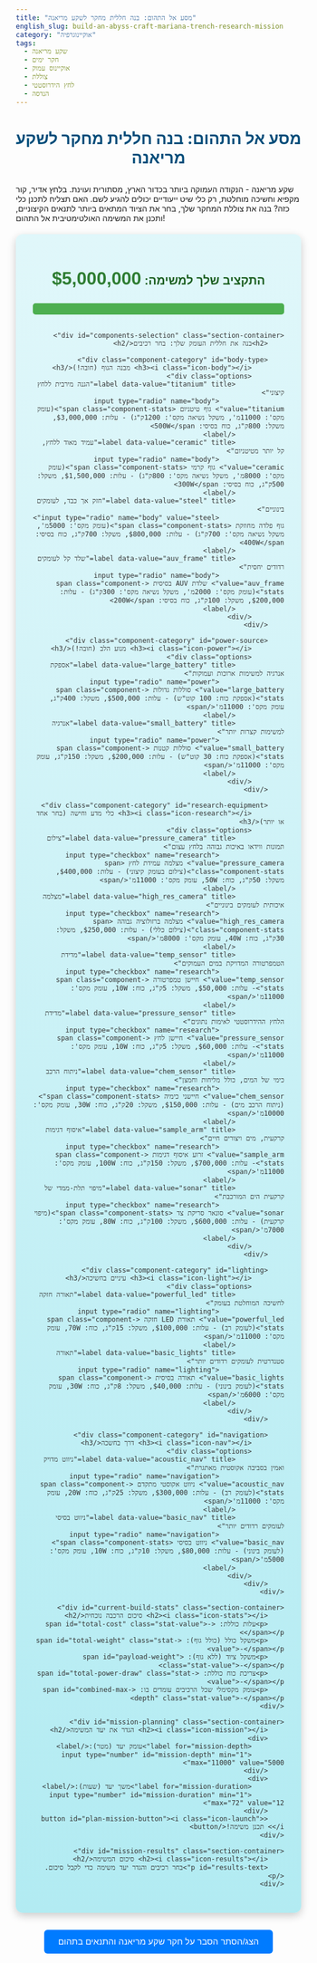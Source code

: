 ```yaml
---
title: "מסע אל התהום: בנה חללית מחקר לשקע מריאנה"
english_slug: build-an-abyss-craft-mariana-trench-research-mission
category: "אוקיינוגרפיה"
tags:
  - שקע מריאנה
  - חקר ימים
  - אוקיינוס עמוק
  - צוללת
  - לחץ הידרוסטטי
  - הנדסה
---
```

# מסע אל התהום: בנה חללית מחקר לשקע מריאנה

שקע מריאנה - הנקודה העמוקה ביותר בכדור הארץ, מסתורית ועוינת. בלחץ אדיר, קור מקפיא וחשיכה מוחלטת, רק כלי שיט ייעודיים יכולים להגיע לשם. האם תצליח לתכנן כלי כזה? בנה את צוללת המחקר שלך, בחר את הציוד המתאים ביותר לתנאים הקיצוניים, ותכנן את המשימה האולטימטיבית אל התהום!

<div id="app-container">
    <div id="budget-display">
        <h2>התקציב שלך למשימה: <span id="current-budget" class="budget-value">$5,000,000</span></h2>
        <div class="budget-bar-container">
            <div id="budget-bar" class="budget-bar"></div>
        </div>
    </div>

    <div id="components-selection" class="section-container">
        <h2>בנה את חללית העומק שלך: בחר רכיבים</h2>

        <div class="component-category" id="body-type">
            <h3><i class="icon-body"></i> מבנה הגוף (חובה!)</h3>
            <div class="options">
                <label data-value="titanium" title="הגנה מירבית ללחץ קיצוני">
                    <input type="radio" name="body" value="titanium"> גוף טיטניום <span class="component-stats">(עומק מקס': 11000מ', משקל נשיאה מקס': 1200ק"ג) - עלות: $3,000,000, משקל: 800ק"ג, כוח בסיסי: 500W</span>
                </label>
                <label data-value="ceramic" title="עמיד מאוד ללחץ, קל יותר מטיטניום">
                    <input type="radio" name="body" value="ceramic"> גוף קרמי <span class="component-stats">(עומק מקס': 8000מ', משקל נשיאה מקס': 800ק"ג) - עלות: $1,500,000, משקל: 500ק"ג, כוח בסיסי: 300W</span>
                </label>
                <label data-value="steel" title="חזק אך כבד, לעומקים בינוניים">
                    <input type="radio" name="body" value="steel"> גוף פלדה מחוזקת <span class="component-stats">(עומק מקס': 5000מ', משקל נשיאה מקס': 700ק"ג) - עלות: $800,000, משקל: 700ק"ג, כוח בסיסי: 400W</span>
                </label>
                <label data-value="auv_frame" title="שלד קל לעומקים רדודים יחסית">
                    <input type="radio" name="body" value="auv_frame"> שלדת AUV בסיסית <span class="component-stats">(עומק מקס': 2000מ', משקל נשיאה מקס': 300ק"ג) - עלות: $200,000, משקל: 100ק"ג, כוח בסיסי: 200W</span>
                </label>
            </div>
        </div>

        <div class="component-category" id="power-source">
            <h3><i class="icon-power"></i> מנוע הלב (חובה!)</h3>
            <div class="options">
                <label data-value="large_battery" title="אספקת אנרגיה למשימות ארוכות ועמוקות">
                    <input type="radio" name="power" value="large_battery"> סוללות גדולות <span class="component-stats">(אספקת כוח: 100 קוט"ש) - עלות: $500,000, משקל: 400ק"ג, עומק מקס': 11000מ'</span>
                </label>
                <label data-value="small_battery" title="אנרגיה למשימות קצרות יותר">
                    <input type="radio" name="power" value="small_battery"> סוללות קטנות <span class="component-stats">(אספקת כוח: 30 קוט"ש) - עלות: $200,000, משקל: 150ק"ג, עומק מקס': 11000מ'</span>
                </label>
            </div>
        </div>

        <div class="component-category" id="research-equipment">
            <h3><i class="icon-research"></i> כלי מדע וחישה (בחר אחד או יותר)</h3>
            <div class="options">
                <label data-value="pressure_camera" title="צילום תמונות ווידאו באיכות גבוהה בלחץ עצום">
                    <input type="checkbox" name="research" value="pressure_camera"> מצלמה עמידת לחץ <span class="component-stats">(צילום בעומק קיצוני) - עלות: $400,000, משקל: 50ק"ג, כוח: 50W, עומק מקס': 11000מ'</span>
                </label>
                <label data-value="high_res_camera" title="מצלמה איכותית לעומקים בינוניים">
                    <input type="checkbox" name="research" value="high_res_camera"> מצלמה ברזולוציה גבוהה <span class="component-stats">(צילום כללי) - עלות: $250,000, משקל: 30ק"ג, כוח: 40W, עומק מקס': 8000מ'</span>
                </label>
                <label data-value="temp_sensor" title="מדידת הטמפרטורה המדויקת במים העמוקים">
                    <input type="checkbox" name="research" value="temp_sensor"> חיישן טמפרטורה <span class="component-stats">- עלות: $50,000, משקל: 5ק"ג, כוח: 10W, עומק מקס': 11000מ'</span>
                </label>
                <label data-value="pressure_sensor" title="מדידת הלחץ ההידרוסטטי לאימות נתונים">
                    <input type="checkbox" name="research" value="pressure_sensor"> חיישן לחץ <span class="component-stats">- עלות: $60,000, משקל: 5ק"ג, כוח: 10W, עומק מקס': 11000מ'</span>
                </label>
                <label data-value="chem_sensor" title="ניתוח הרכב כימי של המים, כולל מליחות וחמצן">
                    <input type="checkbox" name="research" value="chem_sensor"> חיישני כימיה <span class="component-stats">(ניתוח הרכב מים) - עלות: $150,000, משקל: 20ק"ג, כוח: 30W, עומק מקס': 10000מ'</span>
                </label>
                <label data-value="sample_arm" title="איסוף דגימות קרקעית, מים ויצורים חיים">
                    <input type="checkbox" name="research" value="sample_arm"> זרוע איסוף דגימות <span class="component-stats">- עלות: $700,000, משקל: 150ק"ג, כוח: 100W, עומק מקס': 11000מ'</span>
                </label>
                <label data-value="sonar" title="מיפוי תלת-ממדי של קרקעית הים המורכבת">
                    <input type="checkbox" name="research" value="sonar"> סונאר סריקת צד <span class="component-stats">(מיפוי קרקעית) - עלות: $600,000, משקל: 100ק"ג, כוח: 80W, עומק מקס': 7000מ'</span>
                </label>
            </div>
        </div>

        <div class="component-category" id="lighting">
            <h3><i class="icon-light"></i> עיניים בחשיכה</h3>
            <div class="options">
                <label data-value="powerful_led" title="תאורה חזקה לחשיכה המוחלטת בעומק">
                    <input type="radio" name="lighting" value="powerful_led"> תאורת LED חזקה <span class="component-stats">(לעומק רב) - עלות: $100,000, משקל: 15ק"ג, כוח: 70W, עומק מקס': 11000מ'</span>
                </label>
                <label data-value="basic_lights" title="תאורה סטנדרטית לעומקים רדודים יותר">
                    <input type="radio" name="lighting" value="basic_lights"> תאורה בסיסית <span class="component-stats">(לעומק בינוני) - עלות: $40,000, משקל: 8ק"ג, כוח: 30W, עומק מקס': 6000מ'</span>
                </label>
            </div>
        </div>

        <div class="component-category" id="navigation">
            <h3><i class="icon-nav"></i> דרך בחשכה</h3>
            <div class="options">
                <label data-value="acoustic_nav" title="ניווט מדויק ואמין בסביבה אקוסטית מאתגרת">
                    <input type="radio" name="navigation" value="acoustic_nav"> ניווט אקוסטי מתקדם <span class="component-stats">(לעומק רב) - עלות: $300,000, משקל: 25ק"ג, כוח: 20W, עומק מקס': 11000מ'</span>
                </label>
                <label data-value="basic_nav" title="ניווט בסיסי לעומקים רדודים יותר">
                    <input type="radio" name="navigation" value="basic_nav"> ניווט בסיסי <span class="component-stats">(לעומק בינוני) - עלות: $80,000, משקל: 10ק"ג, כוח: 10W, עומק מקס': 5000מ'</span>
                </label>
            </div>
        </div>
    </div>

    <div id="current-build-stats" class="section-container">
        <h2><i class="icon-stats"></i> סיכום הרכבה נוכחית</h2>
        <p>עלות כוללת: <span id="total-cost" class="stat-value">-</span></p>
        <p>משקל כולל (כולל גוף): <span id="total-weight" class="stat-value">-</span></p>
        <p>משקל ציוד (ללא גוף): <span id="payload-weight" class="stat-value">-</span></p>
        <p>צריכת כוח כוללת: <span id="total-power-draw" class="stat-value">-</span></p>
        <p>עומק מקסימלי שכל הרכיבים עומדים בו: <span id="combined-max-depth" class="stat-value">-</span></p>
    </div>

    <div id="mission-planning" class="section-container">
        <h2><i class="icon-mission"></i> הגדר את יעד המשימה</h2>
        <div>
            <label for="mission-depth">עומק יעד (מטר):</label>
            <input type="number" id="mission-depth" min="1" max="11000" value="5000">
        </div>
        <div>
            <label for="mission-duration">משך יעד (שעות):</label>
            <input type="number" id="mission-duration" min="1" max="72" value="12">
        </div>
        <button id="plan-mission-button"><i class="icon-launch"></i> תכנן משימה!</button>
    </div>

    <div id="mission-results" class="section-container">
        <h2><i class="icon-results"></i> סיכום המשימה</h2>
        <p id="results-text">בחר רכיבים והגדר יעד משימה כדי לקבל סיכום.</p>
    </div>
</div>

<button id="toggle-explanation">הצג/הסתר הסבר על חקר שקע מריאנה והתנאים בתהום</button>
<div id="explanation" style="display: none;">
    <h2>שקע מריאנה - אתגרים וחקר</h2>
    <p>שקע מריאנה הוא התהום האוקיינית העמוקה ביותר הידועה על פני כדור הארץ, הממוקמת במערב האוקיינוס השקט. העומק המרבי הידוע בו, בנקודת הצ'לנג'ר דיפ, מגיע לכ-10,994 מטרים (קרוב ל-11 קילומטרים). זהו עומק שיכול לבלוע את הר האוורסט כולו ועוד להישאר מים מעליו!</p>

    <h3>התנאים הקיצוניים בשקע - מדוע זה כל כך מסובך?</h3>
    <p>הסביבה בשקע מריאנה מתאפיינת בתנאים קיצוניים ביותר המהווים אתגר הנדסי ומדעי:</p>
    <ul>
        <li>**לחץ הידרוסטטי עצום:** בעומק 11 ק"מ, הלחץ גדול פי למעלה מ-1,000 מהלחץ על פני הים (כ-1100 אטמוספרות!). דמיינו משאית כבדה היושבת על כל סנטימטר רבוע של הכלי - זהו הלחץ שמנסה למעוך אותו.</li>
        <li>**טמפרטורה נמוכה:** הטמפרטורה קרובה לנקודת הקיפאון, כ-1-4 מעלות צלזיוס. הקור דורש בידוד והתאמת רכיבים.</li>
        <li>**חשיכה מוחלטת:** אור השמש אינו חודר לעומקים אלה. כדי לראות משהו, נדרשת תאורה מלאכותית חזקה ועמידה ללחץ.</li>
        <li>**תקשורת מסובכת:** גלי רדיו אינם חודרים עמוק למים. תקשורת עם כלי בעומק דורשת שימוש בטכנולוגיות אקוסטיות מורכבות ואיטיות, או כבלי תקשורת מסורבלים (ל-ROVs).</li>
    </ul>

    <h3>כלים לחקר התהום: רובוטים ובני אדם</h3>
    <p>חקר העומק הקיצוני מתאפשר בעיקר באמצעות שני סוגי כלים, שלכל אחד יתרונות וחסרונות:</p>
    <ul>
        <li>**צוללות מאוישות (כמו הטריאסטה והדיפסי צ'לנג'ר):** מאפשרות נוכחות אנושית ותצפית ישירה, אך הן יקרות ומורכבות להנדסה (דורשות תא טייס עמיד במיוחד) ולתפעול. מעטות מאוד נוצרו המסוגלות להגיע לעומק המרבי.</li>
        <li>**כלי רכב תת-ימיים בלתי מאוישים (ROVs ו-AUVs):** רובוטים הנשלטים מרחוק (ROV) או אוטונומיים (AUV). יתרונם הוא שאין סיכון לחיי אדם, הם יכולים לשהות זמן רב יותר בעומק ולשאת מגוון רחב יותר של ציוד. ה-AUVs (כמו זה שאתם בונים) פועלים באופן אוטונומי על בסיס תוכנית שהוגדרה מראש.</li>
    </ul>

    <h3>חיים בעומק: הפתעות באפלה</h3>
    <p>למרות התנאים העוינים, שקע מריאנה אינו ריק מחיים! יצורים חיים בעומק הקיצוני פיתחו הסתגלויות מדהימות כדי לשרוד בסביבה בלתי אפשרית לכאורה:</p>
    <ul>
        <li>**עמידות ללחץ:** מבנה גופם מותאם ללחץ האדיר, לעיתים קרובות על ידי היעדר חללים מלאי גז (כמו שלפוחית ציפה) והרכב כימי מיוחד בתאים המגן על החלבונים.</li>
        <li>**חיים בחשיכה:** רבים עיוורים או מסתמכים על חושים אחרים (כמו חישה כימית או מכנית) כדי למצוא מזון ולהתנייד. חלקם מייצרים אור בעצמם (ביולומינציה) כדי לתקשר או למשוך טרף.</li>
        <li>**מקורות מזון:** רוב המזון מגיע מלמעלה ("שלג ימי" - אורגניזמים מתים ששוקעים). אך קיימות גם מערכות אקולוגיות ייחודיות המבוססות על כימוסינתזה, ניצול אנרגיה כימית הנפלטת מפתחי אוורור בקרקעית.</li>
    </ul>

    <h3>חשיבות חקר שקע מריאנה</h3>
    <p>חקר שקע מריאנה חיוני למספר סיבות:</p>
    <ul>
        <li>**גילויים מדעיים:** גילוי מינים חדשים, הבנת הביולוגיה של סביבות קיצוניות, לימוד תהליכים גיאולוגיים ותנועות לוחות טקטוניים בעומק.</li>
        <li>**פיתוח טכנולוגי:** הצורך ליצור כלים שיכולים לעמוד בתנאים אלה דוחף את גבולות ההנדסה, החומרים והרובוטיקה. טכנולוגיות שפותחו לחקר העומק משמשות גם בתעשיות אחרות.</li>
        <li>**מעקב סביבתי:** הבנת זרמים עמוקים, פיזור חומרים מזהמים (כמו פסולת פלסטיק שכבר נמצאה בעומקים אלה!) ומעקב אחר השפעת שינויי אקלים על המערכות האקולוגיות העמוקות.</li>
    </ul>
    <p>עכשיו תורך לתכנן את המשימה ההיסטורית הבאה אל לב התהום!</p>
</div>

<style>
/* General Styling */
#app-container {
    font-family: 'Arial', sans-serif; /* A common, readable font */
    direction: rtl;
    text-align: right;
    max-width: 900px; /* Slightly wider container */
    margin: 20px auto;
    padding: 30px; /* More padding */
    border-radius: 12px; /* Softer corners */
    background: linear-gradient(to bottom, #e0f7fa, #b2ebf2); /* Light blue gradient */
    box-shadow: 0 5px 15px rgba(0, 0, 0, 0.2); /* Softer, deeper shadow */
    color: #333; /* Darker text for readability */
}

h1 {
    color: #004d7a; /* Deep blue */
    text-align: center;
    margin-bottom: 30px;
    font-size: 2em;
}

h2 {
    color: #0077b6; /* Medium blue */
    text-align: right;
    border-bottom: 2px solid #0077b6; /* Underline headings */
    padding-bottom: 10px;
    margin-top: 30px;
    font-size: 1.5em;
}

h3 {
    color: #023e8a; /* Darker blue for category titles */
    margin-top: 0;
    margin-bottom: 15px;
    padding-right: 10px; /* Indent category titles slightly */
    font-size: 1.2em;
}

/* Section Containers */
.section-container {
    margin-bottom: 30px;
    padding: 20px;
    border-radius: 8px;
    background-color: #ffffff; /* White background for sections */
    box-shadow: 0 2px 8px rgba(0, 0, 0, 0.1); /* Subtle shadow for sections */
}

/* Budget Display */
#budget-display {
    text-align: center; /* Center budget display */
    margin-bottom: 30px;
}

#budget-display h2 {
     color: #1b5e20; /* Dark green */
     text-align: center;
     border-bottom: none;
     margin-bottom: 15px;
}

.budget-value {
    color: #2e7d32; /* Green */
    font-weight: bold;
    font-size: 1.5em;
}

.budget-bar-container {
    width: 100%;
    background-color: #e0e0e0;
    border-radius: 5px;
    overflow: hidden;
    height: 20px;
    margin-top: 10px;
    box-shadow: inset 0 1px 3px rgba(0,0,0,0.2);
}

.budget-bar {
    height: 100%;
    width: 100%; /* Starts full */
    background-color: #4caf50; /* Green */
    transition: width 0.5s ease-in-out, background-color 0.5s ease-in-out;
    text-align: center;
    line-height: 20px;
    color: white;
    font-size: 0.9em;
}

.budget-bar.warning {
    background-color: #ffc107; /* Amber */
}

.budget-bar.critical {
    background-color: #f44336; /* Red */
}

/* Component Selection */
.component-category .options label {
    display: block;
    margin-bottom: 8px; /* More space between options */
    padding: 12px; /* Padding inside labels */
    border: 1px solid #e0e0e0; /* Light grey border */
    border-radius: 6px;
    background-color: #f8f8f8; /* Off-white background */
    cursor: pointer;
    transition: background-color 0.2s ease-in-out, border-color 0.2s ease-in-out, box-shadow 0.2s ease-in-out;
}

.component-category .options label:hover {
    background-color: #eef; /* Light blue on hover */
    border-color: #c5cae9;
}

.component-category .options label input[type="radio"],
.component-category .options label input[type="checkbox"] {
    margin-left: 10px; /* Space out input */
    vertical-align: middle; /* Align with text */
}

.component-category .options label.selected {
    background-color: #bbdefb; /* Blueish background for selected */
    border-color: #64b5f6; /* Darker blue border */
    box-shadow: 0 0 5px rgba(0, 119, 182, 0.3);
}

.component-stats {
    font-size: 0.9em;
    color: #555;
    margin-right: 10px;
}

/* Icons (simple text-based or unicode) */
.icon-body::before { content: '🛠️ '; }
.icon-power::before { content: '🔋 '; }
.icon-research::before { content: '🔬 '; }
.icon-light::before { content: '💡 '; }
.icon-nav::before { content: '🗺️ '; }
.icon-stats::before { content: '📊 '; }
.icon-mission::before { content: '🎯 '; }
.icon-launch::before { content: '🚀 '; }
.icon-results::before { content: '📋 '; }

/* Current Build Stats */
#current-build-stats p {
    margin-bottom: 8px;
    font-size: 1.1em;
    color: #555;
}

#current-build-stats .stat-value {
    font-weight: bold;
    color: #0056b3;
}

/* Mission Planning */
#mission-planning div {
    margin-bottom: 15px; /* More space between inputs */
}

#mission-planning label {
    display: inline-block;
    margin-left: 15px;
    min-width: 180px; /* Align labels */
    font-size: 1.1em;
    color: #333;
}

#mission-planning input[type="number"] {
    padding: 8px; /* More padding */
    border: 1px solid #ccc;
    border-radius: 5px;
    font-size: 1em;
    width: 100px; /* Fixed width */
    text-align: center;
}

#plan-mission-button {
    display: block;
    width: 100%;
    padding: 12px; /* More padding */
    background-color: #28a745; /* Green */
    color: white;
    border: none;
    border-radius: 6px; /* Rounded corners */
    font-size: 1.3em; /* Larger text */
    cursor: pointer;
    margin-top: 20px;
    transition: background-color 0.3s ease-in-out, transform 0.1s ease;
    font-weight: bold;
}

#plan-mission-button:hover {
    background-color: #218838; /* Darker green on hover */
}

#plan-mission-button:active {
     transform: scale(0.98); /* Button press effect */
}


/* Mission Results */
#mission-results p {
    white-space: pre-wrap; /* Preserve line breaks */
    font-size: 1.1em;
    color: #333;
    line-height: 1.6; /* Better line spacing */
}

#mission-results.success {
    background-color: #e8f5e9; /* Very light green */
    border-color: #4caf50; /* Green border */
    box-shadow: 0 0 8px rgba(76, 175, 80, 0.4); /* Green shadow */
}

#mission-results.failure {
    background-color: #ffebee; /* Very light red */
    border-color: #f44336; /* Red border */
     box-shadow: 0 0 8px rgba(244, 67, 54, 0.4); /* Red shadow */
}

/* Explanation Toggle Button */
#toggle-explanation {
    display: block;
    margin: 30px auto; /* More space above/below */
    padding: 12px 25px;
    background-color: #007bff; /* Blue */
    color: white;
    border: none;
    border-radius: 6px;
    font-size: 1.1em;
    cursor: pointer;
    transition: background-color 0.3s ease-in-out;
}

#toggle-explanation:hover {
    background-color: #0056b3; /* Darker blue */
}

/* Explanation Section */
#explanation {
    margin-top: 20px;
    padding: 25px;
    border-radius: 8px;
    background-color: #ffffff; /* White background */
    border: 1px solid #ccc;
    direction: rtl;
    text-align: right;
    line-height: 1.7; /* Improve readability */
    box-shadow: 0 2px 8px rgba(0, 0, 0, 0.1);
}

#explanation h2, #explanation h3 {
    color: #0056b3;
    text-align: right;
    border-bottom: 1px dashed #ccc; /* Lighter underline */
    padding-bottom: 5px;
}

#explanation ul {
    list-style-type: disc;
    padding-right: 25px; /* Adjust list padding */
    margin-bottom: 15px;
}

#explanation li {
    margin-bottom: 8px;
}

/* Responsive Adjustments (basic) */
@media (max-width: 768px) {
    #app-container {
        padding: 15px;
    }
    h1 {
        font-size: 1.6em;
    }
    h2 {
        font-size: 1.3em;
    }
    .component-category .options label {
        padding: 10px;
    }
     #mission-planning label {
        display: block;
        margin-left: 0;
        margin-bottom: 5px;
        min-width: auto;
    }
    #mission-planning input[type="number"] {
        width: 100%; /* Full width on small screens */
        box-sizing: border-box; /* Include padding and border in width */
    }
}
</style>

<script>
const componentsData = {
    body: {
        titanium: { name: "גוף טיטניום", cost: 3000000, weight: 800, power: 500, max_depth: 11000, weight_limit: 1200 },
        ceramic: { name: "גוף קרמי", cost: 1500000, weight: 500, power: 300, max_depth: 8000, weight_limit: 800 },
        steel: { name: "גוף פלדה מחוזקת", cost: 800000, weight: 700, power: 400, max_depth: 5000, weight_limit: 700 },
        auv_frame: { name: "שלדת AUV בסיסית", cost: 200000, weight: 100, power: 200, max_depth: 2000, weight_limit: 300 }
    },
    power: {
        large_battery: { name: "סוללות גדולות", cost: 500000, weight: 400, power: 0, max_depth: 11000, capacity_kwh: 100 },
        small_battery: { name: "סוללות קטנות", cost: 200000, weight: 150, power: 0, max_depth: 11000, capacity_kwh: 30 }
    },
    research: { // Checkboxes allow multiple selections
        pressure_camera: { name: "מצלמה עמידת לחץ", cost: 400000, weight: 50, power: 50, max_depth: 11000 },
        high_res_camera: { name: "מצלמה ברזולוציה גבוהה", cost: 250000, weight: 30, power: 40, max_depth: 8000 },
        temp_sensor: { name: "חיישן טמפרטורה", cost: 50000, weight: 5, power: 10, max_depth: 11000 },
        pressure_sensor: { name: "חיישן לחץ", cost: 60000, weight: 5, power: 10, max_depth: 11000 },
        chem_sensor: { name: "חיישני כימיה", cost: 150000, weight: 20, power: 30, max_depth: 10000 },
        sample_arm: { name: "זרוע איסוף דגימות", cost: 700000, weight: 150, power: 100, max_depth: 11000 },
        sonar: { name: "סונאר סריקת צד", cost: 600000, weight: 100, power: 80, max_depth: 7000 }
    },
    lighting: {
        powerful_led: { name: "תאורת LED חזקה", cost: 100000, weight: 15, power: 70, max_depth: 11000 },
        basic_lights: { name: "תאורה בסיסית", cost: 40000, weight: 8, power: 30, max_depth: 6000 }
    },
    navigation: {
        acoustic_nav: { name: "ניווט אקוסטי מתקדם", cost: 300000, weight: 25, power: 20, max_depth: 11000 },
        basic_nav: { name: "ניווט בסיסי", cost: 80000, weight: 10, power: 10, max_depth: 5000 }
    }
};

const startingBudget = 5000000;

function updateStats() {
    let totalCost = 0;
    let totalWeight = 0; // Total weight including body
    let payloadWeight = 0; // Weight of components *excluding* body
    let totalPowerDraw = 0; // in Watts (W)
    let minMaxDepth = 12000; // Start higher than Mariana Trench depth

    const selected = {
        body: null,
        power: null,
        research: [],
        lighting: null,
        navigation: null
    };

    // Clear selection highlights first
    document.querySelectorAll('.component-category .options label').forEach(label => {
        label.classList.remove('selected');
    });


    // Get selected body (radio)
    const selectedBodyInput = document.querySelector('input[name="body"]:checked');
    if (selectedBodyInput) {
        selected.body = componentsData.body[selectedBodyInput.value];
        totalCost += selected.body.cost;
        totalWeight += selected.body.weight;
        totalPowerDraw += selected.body.power;
        minMaxDepth = Math.min(minMaxDepth, selected.body.max_depth);
        // Highlight selected label
        selectedBodyInput.closest('label').classList.add('selected');
    }

    // Get selected power (radio)
    const selectedPowerInput = document.querySelector('input[name="power"]:checked');
    if (selectedPowerInput) {
        selected.power = componentsData.power[selectedPowerInput.value];
        totalCost += selected.power.cost;
        totalWeight += selected.power.weight;
        // Power source itself doesn't draw power from others, it *provides* it.
        // totalPowerDraw += selected.power.power; // This is 0 for power sources in data
        minMaxDepth = Math.min(minMaxDepth, selected.power.max_depth);
        payloadWeight += selected.power.weight; // Power source is part of payload calculation
         // Highlight selected label
        selectedPowerInput.closest('label').classList.add('selected');
    }

    // Get selected research (checkboxes)
    document.querySelectorAll('input[name="research"]:checked').forEach(input => {
        const item = componentsData.research[input.value];
        selected.research.push(item);
        totalCost += item.cost;
        totalWeight += item.weight;
        payloadWeight += item.weight;
        totalPowerDraw += item.power;
        minMaxDepth = Math.min(minMaxDepth, item.max_depth);
         // Highlight selected label
        input.closest('label').classList.add('selected');
    });

    // Get selected lighting (radio)
    const selectedLightingInput = document.querySelector('input[name="lighting"]:checked');
    if (selectedLightingInput) {
        selected.lighting = componentsData.lighting[selectedLightingInput.value];
        totalCost += selected.lighting.cost;
        totalWeight += selected.lighting.weight;
        payloadWeight += selected.lighting.weight;
        totalPowerDraw += selected.lighting.power;
        minMaxDepth = Math.min(minMaxDepth, selected.lighting.max_depth);
         // Highlight selected label
        selectedLightingInput.closest('label').classList.add('selected');
    }

    // Get selected navigation (radio)
    const selectedNavigationInput = document.querySelector('input[name="navigation"]:checked');
    if (selectedNavigationInput) {
        selected.navigation = componentsData.navigation[selectedNavigationInput.value];
        totalCost += selected.navigation.cost;
        totalWeight += selected.navigation.weight;
        payloadWeight += selected.navigation.weight;
        totalPowerDraw += selected.navigation.power;
        minMaxDepth = Math.min(minMaxDepth, selected.navigation.max_depth);
         // Highlight selected label
        selectedNavigationInput.closest('label').classList.add('selected');
    }

    // Update display
    document.getElementById('total-cost').textContent = `$${totalCost.toLocaleString()}`;
    document.getElementById('total-weight').textContent = `${totalWeight.toLocaleString()} ק"ג`;
    document.getElementById('payload-weight').textContent = `${payloadWeight.toLocaleString()} ק"ג`;
    document.getElementById('total-power-draw').textContent = `${totalPowerDraw.toLocaleString()} W`;
    document.getElementById('combined-max-depth').textContent = `${minMaxDepth === 12000 ? 'לא נבחר גוף' : minMaxDepth.toLocaleString() + ' מ\''}`; // Show something if no body selected

    const remainingBudget = startingBudget - totalCost;
    document.getElementById('current-budget').textContent = `$${remainingBudget.toLocaleString()}`;

    // Update budget bar
    const budgetBar = document.getElementById('budget-bar');
    const budgetPercent = Math.max(0, Math.min(100, (remainingBudget / startingBudget) * 100));
    budgetBar.style.width = budgetPercent + '%';

    // Change budget bar color based on remaining budget
    budgetBar.classList.remove('warning', 'critical');
    if (remainingBudget < 0) {
        budgetBar.classList.add('critical');
         budgetBar.textContent = 'חריגה מתקציב!';
         budgetBar.style.width = '100%'; // Show full bar in red on critical
    } else if (remainingBudget < startingBudget * 0.2) { // Less than 20% remaining
         budgetBar.classList.add('warning');
         budgetBar.textContent = `${budgetPercent.toFixed(0)}% נותר`;
    } else {
         budgetBar.style.backgroundColor = '#4caf50'; // Ensure it's green if not warning/critical
         budgetBar.textContent = `${budgetPercent.toFixed(0)}% נותר`;
    }


    // Store current selected components data for mission planning
    document.getElementById('plan-mission-button').dataset.selectedComponents = JSON.stringify(selected);
    document.getElementById('plan-mission-button').dataset.currentStats = JSON.stringify({
        totalCost,
        totalWeight,
        payloadWeight,
        totalPowerDraw,
        minMaxDepth: (minMaxDepth === 12000 ? 0 : minMaxDepth) // Store 0 if no body selected
    });
}

function planMission() {
    const selected = JSON.parse(document.getElementById('plan-mission-button').dataset.selectedComponents || '{}');
    const currentStats = JSON.parse(document.getElementById('plan-mission-button').dataset.currentStats || '{}');

    const missionDepth = parseInt(document.getElementById('mission-depth').value, 10);
    const missionDuration = parseInt(document.getElementById('mission-duration').value, 10);

    const resultsDiv = document.getElementById('mission-results');
    resultsDiv.classList.remove('success', 'failure');
    let resultsText = "";
    let success = true;
    let issues = [];

    // --- Validation Checks ---

    // Basic checks - require body and power source selected
    if (!selected.body) {
        issues.push("- לא נבחר גוף לכלי המחקר. חובה לבחור מבנה גוף!");
        success = false;
    }
    if (!selected.power) {
         issues.push("- לא נבחר מקור כוח לכלי המחקר. חובה לצייד את החללית במנוע לב!");
         success = false;
    }

     // If basic components are missing, report and stop
     if (!selected.body || !selected.power) {
          document.getElementById('results-text').textContent = "🚫 שגיאת הרכבה:\n" + issues.join("\n");
          resultsDiv.classList.add('failure');
          return;
     }


    // 1. Budget check
    if (currentStats.totalCost > startingBudget) {
        issues.push(`- חריגה מהתקציב. עלות ההרכבה: $${currentStats.totalCost.toLocaleString()}, התקציב שלך: $${startingBudget.toLocaleString()}.`);
        success = false;
    }

    // 2. Depth check
    if (missionDepth > currentStats.minMaxDepth) {
         // Find components that limit the depth
         let limitingComponents = [];
         if(selected.body && selected.body.max_depth < missionDepth) limitingComponents.push(selected.body.name);
         if(selected.power && selected.power.max_depth < missionDepth) limitingComponents.push(selected.power.name);
         selected.research.forEach(item => {
             if (item.max_depth < missionDepth) limitingComponents.push(item.name);
         });
         if(selected.lighting && selected.lighting.max_depth < missionDepth) limitingComponents.push(selected.lighting.name);
         if(selected.navigation && selected.navigation.max_depth < missionDepth) limitingComponents.push(selected.navigation.name);

          // Remove duplicates and list them
         limitingComponents = [...new Set(limitingComponents)].join(", ");

         issues.push(`- עומק המשימה המתוכנן (${missionDepth} מ') עמוק מדי! הוא חורג מהעומק המקסימלי שהרכיבים שבחרת עומדים בו (${currentStats.minMaxDepth} מ'). הרכיבים המגבילים הם: ${limitingComponents}.`);
         success = false;
     }


    // 3. Weight check
    const totalPayloadWeight = currentStats.payloadWeight; // Components excluding body
    const bodyWeightLimit = selected.body.weight_limit; // The body has its own weight + capacity for payload

    if (totalPayloadWeight > bodyWeightLimit) {
         issues.push(`- משקל הציוד שהרכבת (${totalPayloadWeight} ק"ג) כבד מדי עבור הגוף הנבחר (${selected.body.name} בעל כושר נשיאה של ${bodyWeightLimit} ק"ג בלבד).`);
        success = false;
    }

    // 4. Power check (energy capacity)
    const totalPowerWatts = currentStats.totalPowerDraw; // in Watts
    const totalPowerKW = totalPowerWatts / 1000; // in Kilowatts
    const requiredEnergyKWH = totalPowerKW * missionDuration; // in Kilowatt-hours

    if (requiredEnergyKWH > selected.power.capacity_kwh) {
        issues.push(`- מקור הכוח הנבחר (${selected.power.name}) אינו מספק אנרגיה מספקת למשך המשימה (${missionDuration} שעות).`);
        issues.push(`  צריכת אנרגיה כוללת להספק הנוכחי: ${requiredEnergyKWH.toFixed(2)} קוט"ש. קיבולת מקור הכוח: ${selected.power.capacity_kwh} קוט"ש.`);
        success = false;
    }

     // --- Results Generation ---

    if (success) {
        let capabilitiesList = selected.research.map(item => item.name);
        if(selected.lighting) capabilitiesList.push(selected.lighting.name);
        if(selected.navigation) capabilitiesList.push(selected.navigation.name);

        let capabilities = capabilitiesList.length > 0 ? capabilitiesList.join(", ") : "ללא ציוד מחקר ייעודי";


        resultsText = "🎉 הצלחה! תכנון המשימה מאושר! 🎉\n\n";
        resultsText += `חללית העומק שלך מוכנה למסע אל הלא נודע!\n`;
        resultsText += `\n**סיכום ההרכבה:**\n`;
        resultsText += `- גוף: ${selected.body.name}\n`;
        resultsText += `- מקור כוח: ${selected.power.name}\n`;
        resultsText += `- ציוד מדעי: ${capabilities}\n`;
        resultsText += `\n**נתונים טכניים של החללית:**\n`;
        resultsText += `- עלות כוללת: $${currentStats.totalCost.toLocaleString()}\n`;
        resultsText += `- משקל כולל: ${currentStats.totalWeight.toLocaleString()} ק"ג\n`;
        resultsText += `- צריכת כוח בהפעלה: ${currentStats.totalPowerDraw.toLocaleString()} W\n`;
        resultsText += `- עומק מקסימלי תיאורטי (לפי רכיבים): ${currentStats.minMaxDepth.toLocaleString()} מ'\n`;
        resultsText += `\n**יעד המשימה:**\n`;
        resultsText += `- עומק מתוכנן: ${missionDepth.toLocaleString()} מ'\n`;
        resultsText += `- משך מתוכנן: ${missionDuration.toLocaleString()} שעות\n`;
        resultsText += `\n**תוכנית הפעלה:**\n`;
        resultsText += `החללית תצלול לעומק ${missionDepth.toLocaleString()} מ' ותבצע מחקרים באמצעות ${capabilities} למשך ${missionDuration.toLocaleString()} שעות. צפו לגילויים מרעישים!\n`;

        resultsDiv.classList.add('success');

    } else {
         resultsText = "😢 המשימה נכשלה בשלב התכנון.\n\n";
         resultsText += "החללית אינה עומדת בדרישות המשימה או התקציב עקב הבעיות הבאות:\n";
         resultsText += issues.join("\n");
         resultsText += "\n\nאנא חזור לבחירת הרכיבים ושנה את ההרכבה או את יעד המשימה כדי לנסות שוב.";

         resultsDiv.classList.add('failure');
    }

    document.getElementById('results-text').textContent = resultsText;
}

// Add event listeners to all relevant inputs
document.querySelectorAll('#components-selection input').forEach(input => {
    input.addEventListener('change', updateStats);
});

// Add event listener to the plan mission button
document.getElementById('plan-mission-button').addEventListener('click', planMission);

// Initial stats update on page load
updateStats();

// Toggle explanation
document.getElementById('toggle-explanation').addEventListener('click', function() {
    const explanationDiv = document.getElementById('explanation');
    const isHidden = explanationDiv.style.display === 'none' || explanationDiv.style.display === '';
    if (isHidden) {
        explanationDiv.style.display = 'block';
        this.textContent = 'הסתר הסבר על חקר שקע מריאנה';
    } else {
        explanationDiv.style.display = 'none';
        this.textContent = 'הצג/הסתר הסבר על חקר שקע מריאנה והתנאים בתהום';
    }
});

</script>
```